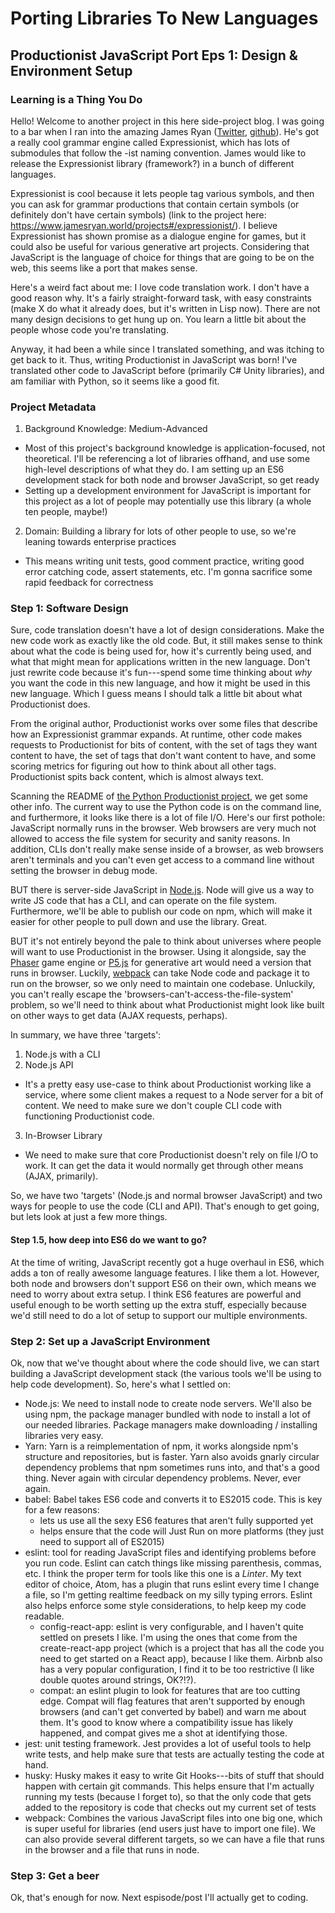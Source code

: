 # Porting Libraries To New Languages
## Productionist JavaScript Port Eps 1: Design & Environment Setup
### Learning is a Thing You Do

Hello!  Welcome to another project in this here side-project blog.  I was going to a bar when I ran into the amazing James Ryan ([Twitter](https://twitter.com/xfoml), [github](http://github.com/james-owen-ryan)). He's got a really cool grammar engine called Expressionist, which has lots of submodules that follow the -ist naming convention.  James would like to release the Expressionist library (framework?) in a bunch of different languages.

Expressionist is cool because it lets people tag various symbols, and then you can ask for grammar productions that contain certain symbols (or definitely don't have certain symbols) (link to the project here: https://www.jamesryan.world/projects#/expressionist/).  I believe Expressionist has shown promise as a dialogue engine for games, but it could also be useful for various generative art projects.  Considering that JavaScript is the language of choice for things that are going to be on the web, this seems like a port that makes sense.

Here's a weird fact about me: I love code translation work.  I don't have a good reason why.  It's a fairly straight-forward task, with easy constraints (make X do what it already does, but it's written in Lisp now).  There are not many design decisions to get hung up on.  You learn a little bit about the people whose code you're translating.

Anyway, it had been a while since I translated something, and was itching to get back to it.  Thus, writing Productionist in JavaScript was born!  I've translated other code to JavaScript before (primarily C# Unity libraries), and am familiar with Python, so it seems like a good fit.

### Project Metadata
1. Background Knowledge: Medium-Advanced
  * Most of this project's background knowledge is application-focused, not theoretical.  I'll be referencing a lot of libraries offhand, and use some high-level descriptions of what they do. I am setting up an ES6 development stack for both node and browser JavaScript, so get ready
  * Setting up a development environment for JavaScript is important for this project as a lot of people may potentially use this library (a whole ten people, maybe!)
2. Domain: Building a library for lots of other people to use, so we're leaning towards enterprise practices
  * This means writing unit tests, good comment practice, writing good error catching code, assert statements, etc.  I'm gonna sacrifice some rapid feedback for correctness

### Step 1: Software Design

Sure, code translation doesn't have a lot of design considerations.  Make the new code work as exactly like the old code.  But, it still makes sense to think about what the code is being used for, how it's currently being used, and what that might mean for applications written in the new language.  Don't just rewrite code because it's fun---spend some time thinking about _why_ you want the code in this new language, and how it might be used in this new language.  Which I guess means I should talk a little bit about what Productionist does.

From the original author, Productionist works over some files that describe how an Expressionist grammar expands.  At runtime, other code makes requests to Productionist for bits of content, with the set of tags they want content to have, the set of tags that don't want content to have, and some scoring metrics for figuring out how to think about all other tags.  Productionist spits back content, which is almost always text.

Scanning the README of [the Python Productionist project](https://github.com/james-owen-ryan/productionist), we get some other info.  The current way to use the Python code is on the command line, and furthermore, it looks like there is a lot of file I/O.  Here's our first pothole: JavaScript <airquote> normally </airquote> runs in the browser. Web browsers are very much not allowed to access the file system for security and sanity reasons.  In addition, CLIs don't really make sense inside of a browser, as web browsers aren't terminals and you can't even get access to a command line without setting the browser in debug mode.

BUT there is server-side JavaScript in [Node.js](http://nodejs.org/).  Node will give us a way to write JS code that has a CLI, and can operate on the file system.  Furthermore, we'll be able to publish our code on npm, which will make it easier for other people to pull down and use the library.  Great.

BUT it's not entirely beyond the pale to think about universes where people will want to use Productionist in the browser.  Using it alongside, say the [Phaser](http://phaser.io/) game engine or [P5.js](https://p5js.org/) for generative art would need a version that runs in browser.  Luckily, [webpack](https://webpack.js.org/) can take Node code and package it to run on the browser, so we only need to maintain one codebase.  Unluckily, you can't really escape the 'browsers-can't-access-the-file-system' problem, so we'll need to think about what Productionist might look like built on other ways to get data (AJAX requests, perhaps).

In summary, we have three 'targets':
1. Node.js with a CLI
2. Node.js API
  * It's a pretty easy use-case to think about Productionist working like a service, where some client makes a request to a Node server for a bit of content.  We need to make sure we don't couple CLI code with functioning Productionist code.
3. In-Browser Library
  * We need to make sure that core Productionist doesn't rely on file I/O to work.  It can get the data it would normally get through other means (AJAX, primarily).

So, we have two 'targets' (Node.js and normal browser JavaScript) and two ways for people to use the code (CLI and API).  That's enough to get going, but lets look at just a few more things.

#### Step 1.5, how deep into ES6 do we want to go?

At the time of writing, JavaScript recently got a huge overhaul in ES6, which adds a ton of really awesome language features.  I like them a lot.  However, both node and browsers don't support ES6 on their own, which means we need to worry about extra setup.  I think ES6 features are powerful and useful enough to be worth setting up the extra stuff, especially because we'd still need to do a lot of setup to support our multiple environments.

### Step 2: Set up a JavaScript Environment

Ok, now that we've thought about where the code should live, we can start building a JavaScript development stack (the various tools we'll be using to help code development).  So, here's what I settled on:
* Node.js: We need to install node to create node servers.  We'll also be using npm, the package manager bundled with node to install a lot of our needed libraries.  Package managers make downloading / installing libraries very easy.
* Yarn:  Yarn is a reimplementation of npm, it works alongside npm's structure and repositories, but is faster.  Yarn also avoids gnarly circular dependency problems that npm sometimes runs into, and that's a good thing.  Never again with circular dependency problems.  Never, ever again.
* babel: Babel takes ES6 code and converts it to ES2015 code.  This is key for a few reasons:
  * lets us use all the sexy ES6 features that aren't fully supported yet
  * helps ensure that the code will Just Run on more platforms (they just need to support all of ES2015)
* eslint: tool for reading JavaScript files and identifying problems before you run code.  Eslint can catch things like missing parenthesis, commas, etc.  I think the proper term for tools like this one is a _Linter_.  My text editor of choice, Atom, has a plugin that runs eslint every time I change a file, so I'm getting realtime feedback on my silly typing errors.  Eslint also helps enforce some style considerations, to help keep my code readable.
  * config-react-app: eslint is very configurable, and I haven't quite settled on presets I like.  I'm using the ones that come from the create-react-app project (which is a project that has all the code you need to get started on a React app), because I like them.  Airbnb also has a very popular configuration, I find it to be too restrictive (I like double quotes around strings, OK?!?).
  * compat: an eslint plugin to look for features that are too cutting edge.  Compat will flag features that aren't supported by enough browsers (and can't get converted by babel) and warn me about them.  It's good to know where a compatibility issue has likely happened, and compat gives me a shot at identifying those.
* jest: unit testing framework.  Jest provides a lot of useful tools to help write tests, and help make sure that tests are actually testing the code at hand.
* husky: Husky makes it easy to write Git Hooks---bits of stuff that should happen with certain git commands.  This helps ensure that I'm actually running my tests (because I forget to), so that the only code that gets added to the repository is code that checks out my current set of tests
* webpack: Combines the various JavaScript files into one big one, which is super useful for libraries (end users just have to import one file).  We can also provide several different targets, so we can have a file that runs in the browser and a file that runs in node.

### Step 3: Get a beer

Ok, that's enough for now.  Next espisode/post I'll actually get to coding.
